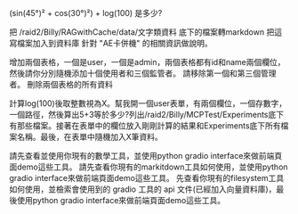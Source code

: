 (sin(45°)² + cos(30°)²) + log(100) 是多少?

把 /raid2/Billy/RAGwithCache/data/文字類資料 底下的檔案轉markdown
把這寫檔案加入到資料庫
針對 "AE卡併機" 的相關資訊做說明。

增加兩個表格，一個是user，一個是admin，兩個表格都有id和name兩個欄位，然後請你分別隨機添加十個使用者和三個監管者。
請移除第一個和第三個管理者。
刪除兩個表格的所有資料

計算log(100)後取整數視為X。幫我開一個user表單，有兩個欄位，一個存數字，一個路徑，然後算出5+3等於多少?列出/raid2/Billy/MCPTest/Experiments底下有那些檔案。接著在表單中的欄位放入剛剛計算的結果和Experiments底下所有檔案名稱。最後，在表單中隨機加入X筆資料。

請先查看並使用你現有的數學工具，並使用python gradio interface來做前端頁面demo這些工具。
請先查看你現有的markitdown工具如何使用，並使用python gradio interface來做前端頁面demo這些工具。
先查看你現有的filesystem工具如何使用，並檢索會使用到的 gradio 工具的 api 文件(已經加入向量資料庫)，最後使用python gradio interface來做前端頁面demo這些工具。
